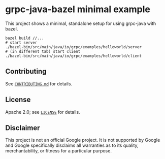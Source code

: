 # grpc-java-bazel minimal example

This project shows a minimal, standalone setup for using grpc-java with bazel.

```
bazel build //...
# start server
./bazel-bin/src/main/java/io/grpc/examples/helloworld/server
# (in different tab) start client
./bazel-bin/src/main/java/io/grpc/examples/helloworld/client
```

## Contributing

See [`CONTRIBUTING.md`](CONTRIBUTING.md) for details.

## License

Apache 2.0; see [`LICENSE`](LICENSE) for details.

## Disclaimer

This project is not an official Google project. It is not supported by
Google and Google specifically disclaims all warranties as to its quality,
merchantability, or fitness for a particular purpose.
